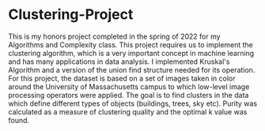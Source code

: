 # Clustering-Project

This is my honors project completed in the spring of 2022 for my Algorithms and Complexity class. This project requires us to implement the clustering algorithm, which is a very important concept in machine learning and has many applications in data analysis. I implemented Kruskal's Algorithm and a version of the union find structure needed for its operation. For this project, the dataset is based on a set of images taken in color around the University of Massachusetts campus to which low-level image processing operators were applied. The goal is to find clusters in the data which define different types of objects (buildings, trees, sky etc). Purity was calculated as a measure of clustering quality and the optimal k value was found. 
			 
